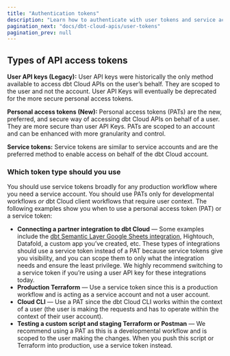 ```yaml
---
title: "Authentication tokens"
description: "Learn how to authenticate with user tokens and service account tokens "
pagination_next: "docs/dbt-cloud-apis/user-tokens"
pagination_prev: null
---
```


<div className="grid--2-col">

<Card
    title="User tokens"
    body="Learn about user tokens and how to use them to execute queries against the dbt Cloud API."
    link="/docs/dbt-cloud-apis/user-tokens"
    icon="dbt-bit"/>

<Card
    title="Service account tokens"
    body="Learn how to use service account tokens to securely authenticate with the dbt Cloud API for system-level integrations."
    link="/docs/dbt-cloud-apis/service-tokens"
    icon="dbt-bit"/>

</div>

## Types of API access tokens

**User API keys (Legacy):** User API keys were historically the only method available to access dbt Cloud APIs on the user’s behalf. They are scoped to the user and not the account. User API Keys will eventually be deprecated for the more secure personal access tokens.

**Personal access tokens (New):** Personal access tokens (PATs) are the new, preferred, and secure way of accessing dbt Cloud APIs on behalf of a user. They are more secure than user API Keys. PATs are scoped to an account and can be enhanced with more granularity and control. 

**Service tokens:** Service tokens are similar to service accounts and are the preferred method to enable access on behalf of the dbt Cloud account.

### Which token type should you use

You should use service tokens broadly for any production workflow where you need a service account. You should use PATs only for developmental workflows _or_ dbt Cloud client workflows that require user context. The following examples show you when to use a personal access token (PAT) or a service token: 

* **Connecting a partner integration to dbt Cloud** &mdash; Some examples include the [dbt Semantic Layer Google Sheets integration](/docs/cloud-integrations/avail-sl-integrations), Hightouch, Datafold, a custom app you’ve created, etc. These types of integrations should use a service token instead of a PAT because service tokens give you visibility, and you can scope them to only what the integration needs and ensure the least privilege. We highly recommend switching to a service token if you’re using a user API key for these integrations today. 
* **Production Terraform** &mdash; Use a service token since this is a production workflow and is acting as a service account and not a user account. 
* **Cloud CLI** &mdash; Use a PAT since the dbt Cloud CLI works within the context of a user (the user is making the requests and has to operate within the context of their user account).
* **Testing a custom script and staging Terraform or Postman** &mdash; We recommend using a PAT as this is a developmental workflow and is scoped to the user making the changes. When you push this script or Terraform into production, use a service token instead.
